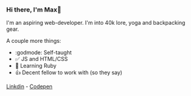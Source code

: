 ### Hi there, I'm Max👋

I'm an aspiring web-developer. I'm into 40k lore, yoga and backpacking gear.

A couple more things:

- :godmode: Self-taught
- :white_check_mark: JS and HTML/CSS
- 🌱 Learning Ruby
- :+1: Decent fellow to work with (so they say)

[Linkdin](www.linkedin.com/in/maxjwmvogel) - [Codepen](https://codepen.io/Just-a-Bird)
